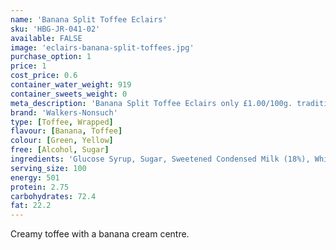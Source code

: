 ```yaml
---
name: 'Banana Split Toffee Eclairs'
sku: 'HBG-JR-041-02'
available: FALSE
image: 'eclairs-banana-split-toffees.jpg'
purchase_option: 1
price: 1
cost_price: 0.6
container_water_weight: 919
container_sweets_weight: 0
meta_description: 'Banana Split Toffee Eclairs only £1.00/100g. traditional sweets and more at Humbugs Confectionery Store. Specialists in satisfying your sweet tooth!'
brand: 'Walkers-Nonsuch'
type: [Toffee, Wrapped]
flavour: [Banana, Toffee]
colour: [Green, Yellow]
free: [Alcohol, Sugar]
ingredients: 'Glucose Syrup, Sugar, Sweetened Condensed Milk (18%), White Chocolate (16%) (Sugar, Whole Milk Powder, Cocoa Butter, Skimmed Milk Powder. Emulsifier: Soya Lecithin) Vegetable Oil, Butter (3%), Salt, Molasses, Emulsifier (E471)'
serving_size: 100
energy: 501
protein: 2.75
carbohydrates: 72.4
fat: 22.2
---
```

Creamy toffee with a banana cream centre.